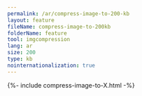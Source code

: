 ```yaml
---
permalink: /ar/compress-image-to-200-kb
layout: feature
fileName: compress-image-to-200kb
folderName: feature
tool: imgcompression
lang: ar
size: 200
type: kb
nointernationalization: true
---
```

{%- include compress-image-to-X.html -%}
      
